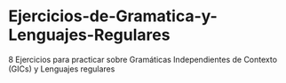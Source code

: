 # Ejercicios-de-Gramatica-y-Lenguajes-Regulares
8 Ejercicios para practicar sobre Gramáticas Independientes de Contexto (GICs) y Lenguajes regulares

